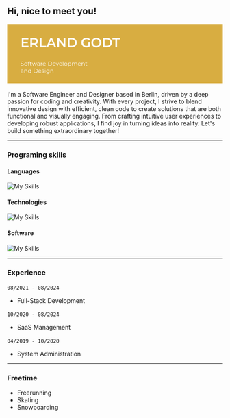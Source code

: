 ## Hi, nice to meet you!

![Banner](./Banner.png)

I'm a Software Engineer and Designer based in Berlin, driven by a deep passion for coding and creativity. With every project, I strive to blend innovative design with efficient, clean code to create solutions that are both functional and visually engaging. From crafting intuitive user experiences to developing robust applications, I find joy in turning ideas into reality. Let's build something extraordinary together!

---

### Programing skills

#### Languages

![My Skills](https://skillicons.dev/icons?i=js,typescript,cs,cpp,html,css&perline=6)

#### Technologies

![My Skills](https://skillicons.dev/icons?i=nodejs,docker,github,angular,react&perline=6)

#### Software

![My Skills](https://skillicons.dev/icons?i=unity,blender,ai,ps&perline=6)

---

### Experience

`08/2021 - 08/2024`
- Full-Stack Development

`10/2020 - 08/2024`
- SaaS Management

`04/2019 - 10/2020`
- System Administration

---

### Freetime

- Freerunning
- Skating
- Snowboarding
